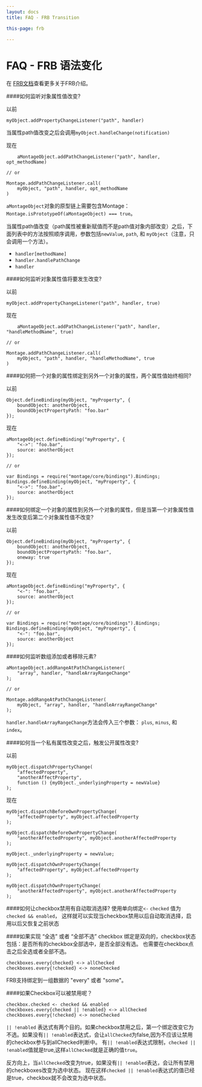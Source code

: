 ```yaml
---
layout: docs
title: FAQ - FRB Transition

this-page: frb

---
```


FAQ - FRB 语法变化
====================
在 [FRB文档](http://docs.montagestudio.com/montagejs/documentup.com/montagejs/frb/)查看更多关于FRB介绍。

####如何监听对象属性值改变?

以前

	myObject.addPropertyChangeListener("path", handler)
	
当属性path值改变之后会调用`myObject.handleChange(notification)`

现在

		aMontageObject.addPathChangeListener("path", handler, opt_methodName)
	
	// or
	
	Montage.addPathChangeListener.call(
	    myObject, "path", handler, opt_methodName
	)
	
`aMontageObject`对象的原型链上需要包含Montage：`Montage.isPrototypeOf(aMontageObject) === true`。

当属性path值改变（path属性被重新赋值而不是path值对象内部改变）之后，下面列表中的方法按照顺序调用，参数包括`newValue`, `path`, 和 `myObject`（注意，只会调用一个方法）。

* `handler[methodName]`
* `handler.handlePathChange`
* `handler`

####如何监听对象属性值将要发生改变?

以前

	myObject.addPropertyChangeListener("path", handler, true)
	
现在

		aMontageObject.addPathChangeListener("path", handler, "handleMethodName", true)
	
	// or
	
	Montage.addPathChangeListener.call(
	    myObject, "path", handler, "handleMethodName", true
	)
	

####如何把一个对象的属性绑定到另外一个对象的属性，两个属性值始终相同?

以前

	Object.defineBinding(myObject, "myProperty", {
	    boundObject: anotherObject,
	    boundObjectPropertyPath: "foo.bar"
	});
	
现在

	aMontageObject.defineBinding("myProperty", {
	    "<->": "foo.bar",
	    source: anotherObject
	});
	
	// or
	
	var Bindings = require("montage/core/bindings").Bindings;
	Bindings.defineBinding(myObject, "myProperty", {
	    "<->": "foo.bar",
	    source: anotherObject
	});
	
####如何绑定一个对象的属性到另外一个对象的属性，但是当第一个对象属性值发生改变后第二个对象属性值不改变?

以前

	Object.defineBinding(myObject, "myProperty", {
	    boundObject: anotherObject,
	    boundObjectPropertyPath: "foo.bar",
	    oneway: true
	});
	
现在

	aMontageObject.defineBinding("myProperty", {
	    "<-": "foo.bar",
	    source: anotherObject
	});
	
	// or
	
	var Bindings = require("montage/core/bindings").Bindings;
	Bindings.defineBinding(myObject, "myProperty", {
	    "<-": "foo.bar",
	    source: anotherObject
	});
	

####如何监听数组添加或者移除元素?

	aMontageObject.addRangeAtPathChangeListener(
	    "array", handler, "handleArrayRangeChange"
	);
	
	// or
	
	Montage.addRangeAtPathChangeListener(
	    myObject, "array", handler, "handleArrayRangeChange"
	);
	
`handler.handleArrayRangeChange`方法会传入三个参数： `plus`, `minus`, 和 `index`。

####如何当一个私有属性改变之后，触发公开属性改变?

以前

	myObject.dispatchPropertyChange(
	    "affectedProperty",
	    "anotherAffectProperty",
	    function () {myObject._underlyingProperty = newValue}
	);
	
现在

	myObject.dispatchBeforeOwnPropertyChange(
	    "affectedProperty", myObject.affectedProperty
	);
	
	myObject.dispatchBeforeOwnPropertyChange(
	    "anotherAffectedProperty", myObject.anotherAffectedProperty
	);
	
	myObject._underlyingProperty = newValue;
	
	myObject.dispatchOwnPropertyChange(
	    "affectedProperty", myObject.affectedProperty
	);
	
	myObject.dispatchOwnPropertyChange(
	    "anotherAffectedProperty", myObject.anotherAffectedProperty
	);
	
####如何让checkbox禁用有自动取消选择?
使用单向绑定`<-` `checked` 值为 `checked && enabled`， 这样就可以实现当checkbox禁用以后自动取消选择，启用以后又恢复之前状态

####如果实现 “全选” 或者 “全部不选” checkbox
绑定是双向的，checkbox状态包括：是否所有的checkbox全部选中，是否全部没有选。 也需要在checkbox点击之后全选或者全部不选。

	checkboxes.every{checked} <-> allChecked
	checkboxes.every{!checked} <-> noneChecked
	
FRB支持绑定到一组数据的 "every" 或者 "some"。

####如果Checkbox可以被禁用呢？

	checkbox.checked <- checked && enabled
	checkboxes.every{checked || !enabled} <-> allChecked
	checkboxes.every{!checked} <-> noneChecked
	
`|| !enabled`	表达式有两个目的。如果checkbox禁用之后，第一个绑定改变它为不选。如果没有`|| !enabled`表达式，会让`allChecked`为false,因为不应该让禁用的checkbox参与到allChecked判断中。 有`|| !enabled`表达式限制，`checked || !enabled`值就是true,这样`allChecked`就是正确的值`true`。

反方向上，当`allChecked`改变为true，如果没有`|| !enabled`表达，会让所有禁用的checkboxes改变为选中状态。 现在这样`checked || !enabled`表达式的值已经是true，checkbox就不会改变为选中状态。